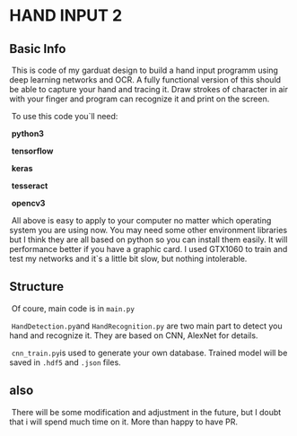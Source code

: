 # HAND INPUT 2

## Basic Info

​	This is code of my garduat design to build a hand input programm using deep learning networks and OCR. A fully functional version of this should be able to capture your hand and tracing it. Draw strokes of character in air with your finger and program can recognize it and print on the screen.

​	To use this code you`ll need:

​		**python3**

​		**tensorflow**

​		**keras**

​		**tesseract**

​		**opencv3**

​	All above is easy to apply to your computer no matter which operating system you are using now. You may need some other environment libraries but I think they are all based on python so you can install them easily. It will performance better if you have a graphic card. I used GTX1060 to train and test my networks and it`s a little bit slow, but nothing intolerable.

## Structure

​	Of coure, main code is in `main.py`

​	`HandDetection.py`and `HandRecognition.py` are two main part to detect you hand and recognize it. They are based on CNN, AlexNet for details.

​	`cnn_train.py`is used to generate your own database. Trained model will be saved in `.hdf5` and `.json` files.

## also

​	There will be some modification and adjustment in the future, but I doubt that i will spend much time on it. More than happy to have PR.